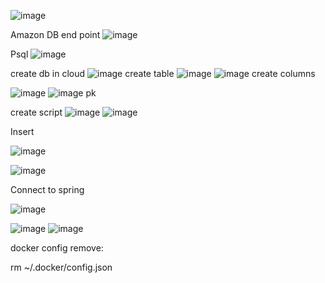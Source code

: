 ![image](https://github.com/user-attachments/assets/258105eb-0418-4c43-9af9-48f2d606fc5d)


Amazon DB end point
![image](https://github.com/user-attachments/assets/7b471665-c867-4e02-82e4-7912bf6c4b5a)

Psql
![image](https://github.com/user-attachments/assets/b9add225-e221-4496-9feb-1c072eedb155)


create db in cloud
![image](https://github.com/user-attachments/assets/878a5568-5017-4fa8-a3e2-16f4580f2bc6)
create table
![image](https://github.com/user-attachments/assets/731798e4-cd52-4f06-b3a9-6f00a6a07eea)
![image](https://github.com/user-attachments/assets/37f58a4e-292f-4d81-bf8a-c42fa0c424d4)
create columns 

![image](https://github.com/user-attachments/assets/eaf8bd28-3d5b-435b-a9d7-b13c1e75f9b0)
![image](https://github.com/user-attachments/assets/f48782d7-a18c-4e1b-b1aa-c0f3bf0e2811)  pk

create script 
![image](https://github.com/user-attachments/assets/bf27dd43-d1c7-4da2-bf5e-34a22d29b20e)
![image](https://github.com/user-attachments/assets/8e8be471-fb71-4897-a965-e0869666cee0)

Insert

![image](https://github.com/user-attachments/assets/dd77e4be-abcf-4bc9-b69a-af9092b93f8f)

![image](https://github.com/user-attachments/assets/f07f260b-0b5a-4636-9a42-cb4cb9fd4103)


Connect to spring



![image](https://github.com/user-attachments/assets/016d62b6-7acc-49bd-a0c3-7da78f13973d)

![image](https://github.com/user-attachments/assets/00e82f20-c3b5-4c84-9cdf-f73c3bb82e3f)
![image](https://github.com/user-attachments/assets/7b14dd4c-5b8e-4b21-b530-871d059ed677)


docker config remove:

rm ~/.docker/config.json

